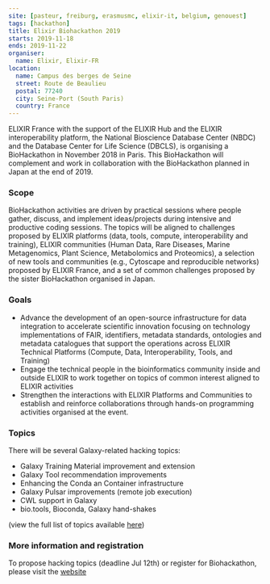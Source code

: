 ```yaml
---
site: [pasteur, freiburg, erasmusmc, elixir-it, belgium, genouest]
tags: [hackathon]
title: Elixir Biohackathon 2019
starts: 2019-11-18
ends: 2019-11-22
organiser:
  name: Elixir, Elixir-FR
location:
  name: Campus des berges de Seine
  street: Route de Beaulieu
  postal: 77240
  city: Seine-Port (South Paris)
  country: France
---
```


ELIXIR France with the support of the ELIXIR Hub and the ELIXIR interoperability platform, the National Bioscience Database Center (NBDC) and the Database Center for Life Science (DBCLS), is organising a BioHackathon in November 2018 in Paris. This BioHackathon will complement and work in collaboration with the BioHackathon planned in Japan at the end of 2019.

### Scope

BioHackathon activities are driven by practical sessions where people gather, discuss, and implement ideas/projects during intensive and productive coding sessions.
The topics will be aligned to challenges proposed by ELIXIR platforms (data, tools, compute, interoperability and training), ELIXIR communities (Human Data,
Rare Diseases, Marine Metagenomics, Plant Science, Metabolomics and Proteomics), a selection of new tools and communities (e.g., Cytoscape and reproducible networks)
proposed by ELIXIR France, and a set of common challenges proposed by the sister BioHackathon organised in Japan.

### Goals

- Advance the development of an open-source infrastructure for data integration to accelerate scientific innovation focusing on technology implementations of FAIR, identifiers, metadata standards, ontologies and metadata catalogues that support the operations across ELIXIR Technical Platforms (Compute, Data, Interoperability, Tools, and Training)
- Engage the technical people in the bioinformatics community inside and outside ELIXIR to work together on topics of common interest aligned to ELIXIR activities
- Strengthen the interactions with ELIXIR Platforms and Communities to establish and reinforce collaborations through hands-on programming activities organised at the event.

### Topics

There will be several Galaxy-related hacking topics:

- Galaxy Training Material improvement and extension
- Galaxy Tool recommendation improvements
- Enhancing the Conda an Container infrastructure
- Galaxy Pulsar improvements (remote job execution)
- CWL support in Galaxy
- bio.tools, Bioconda, Galaxy hand-shakes

(view the full list of topics available [here](https://bh2018paris.info/projects))


### More information and registration

To propose hacking topics (deadline Jul 12th) or register for Biohackathon, please visit the [website](https://bh2018paris.info)
